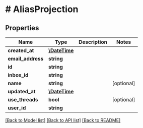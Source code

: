 # # AliasProjection

## Properties

Name | Type | Description | Notes
------------ | ------------- | ------------- | -------------
**created_at** | [**\DateTime**](\DateTime) |  | 
**email_address** | **string** |  | 
**id** | **string** |  | 
**inbox_id** | **string** |  | 
**name** | **string** |  | [optional] 
**updated_at** | [**\DateTime**](\DateTime) |  | 
**use_threads** | **bool** |  | [optional] 
**user_id** | **string** |  | 

[[Back to Model list]](../../README#documentation-for-models) [[Back to API list]](../../README#documentation-for-api-endpoints) [[Back to README]](../../README)


